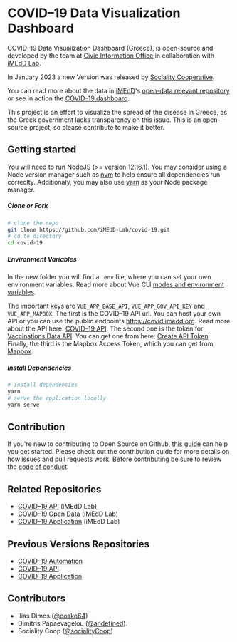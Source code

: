# COVID&ndash;19 Data Visualization Dashboard

COVID&ndash;19 Data Visualization Dashboard (Greece), is open-source and developed by the team at [Civic Information Office](https://cvcio.org/) in collaboration with [iMEdD Lab](https://github.com/iMEdD-Lab/).

In January 2023 a new Version was released by [Sociality Cooperative](https://sociality.gr).

You can read more about the data in [iMEdD](https://imedd.org/)'s [open-data relevant repository](https://github.com/iMEdD-Lab/open-data) or see in action the [COVID&ndash;19 dashboard](https://lab.imedd.org/covid19/). 


This project is an effort to visualize the spread of the disease in Greece, as the Greek government lacks transparency on this issue. This is an open-source project, so please contribute to make it better.

## Getting started

You will need to run [NodeJS](https://nodejs.org/en/) (>= version 12.16.1). You may consider using a Node version manager such as [nvm](https://github.com/nvm-sh/nvm) to help ensure all dependencies run correclty. Additionaly, you may also use [yarn](https://yarnpkg.com/getting-started/install) as your Node package manager.

##### Clone or Fork

```bash
# clone the repo
git clone https://github.com/iMEdD-Lab/covid-19.git
# cd to directory
cd covid-19
```

##### Environment Variables
In the new folder you will find a `.env` file, where you can set your own environment variables. Read more about Vue CLI [modes and environment variables](https://cli.vuejs.org/guide/mode-and-env.html).

The important keys are `VUE_APP_BASE_API`, `VUE_APP_GOV_API_KEY` and `VUE_APP_MAPBOX`. The first is the COVID&ndash;19 API url. You can host your own API or you can use the public endpoints https://covid.imedd.org. Read more about the API here: [COVID&ndash;19 API](https://github.com/iMEdD-Lab/covid-19-imedd-api). The second one is the token for [Vaccinations Data API](https://www.data.gov.gr/datasets/mdg_emvolio_weekly/). You can get one from here: [Create API Token](https://www.data.gov.gr/token/). Finally, the third is the Mapbox Access Token, which you can get from [Mapbox](https://docs.mapbox.com/help/getting-started/access-tokens/).


##### Install Dependencies
```bash
# install dependencies
yarn
# serve the application locally
yarn serve
```

## Contribution

If you're new to contributing to Open Source on Github, [this guide](https://opensource.guide/how-to-contribute/) can help you get started. Please check out the contribution guide for more details on how issues and pull requests work. Before contributing be sure to review the [code of conduct](https://github.com/cvcio/covid-19/blob/main/CODE_OF_CONDUCT.md).

## Related Repositories

- [COVID&ndash;19 API](https://github.com/iMEdD-Lab/covid-19-imedd-api) (iMEdD Lab)
- [COVID&ndash;19 Open Data](https://github.com/iMEdD-Lab/open-data) (iMEdD Lab)
- [COVID&ndash;19 Application](https://github.com/iMEdD-Lab/covid-19) (iMEdD Lab)

## Previous Versions Repositories

- [COVID&ndash;19 Automation](https://github.com/cvcio/covid-19-automation)
- [COVID&ndash;19 API](https://github.com/cvcio/covid-19-api)
- [COVID&ndash;19 Application](https://github.com/cvcio/covid-19)


## Contributors

- Ilias Dimos ([@dosko64](https://github.com/dosko64))
- Dimitris Papaevagelou ([@andefined](https://github.com/andefined)).
- Sociality Coop ([@socialityCoop](https://github.com/socialityCoop))